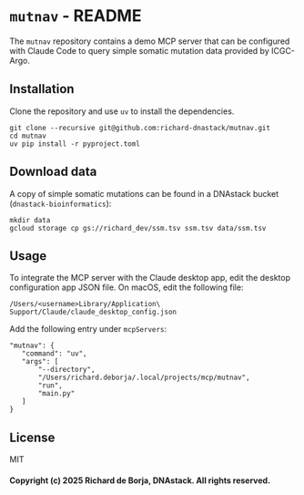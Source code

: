 # `mutnav` - README

The `mutnav` repository contains a demo MCP server that can be configured
with Claude Code to query simple somatic mutation data provided by ICGC-Argo.

## Installation
Clone the repository and use `uv` to install the dependencies.
```
git clone --recursive git@github.com:richard-dnastack/mutnav.git
cd mutnav
uv pip install -r pyproject.toml
```


## Download data
A copy of simple somatic mutations can be found in a DNAstack bucket
(`dnastack-bioinformatics`):
```
mkdir data
gcloud storage cp gs://richard_dev/ssm.tsv ssm.tsv data/ssm.tsv
```

## Usage
To integrate the MCP server with the Claude desktop app, edit the
desktop configuration app JSON file.  On macOS, edit the following
file:
```
/Users/<username>Library/Application\ Support/Claude/claude_desktop_config.json
```

Add the following entry under `mcpServers`:
```
"mutnav": {
   "command": "uv",
   "args": [
       "--directory",
       "/Users/richard.deborja/.local/projects/mcp/mutnav",
       "run",
       "main.py"
   ]
}
```

## License
MIT


#### Copyright (c) 2025 Richard de Borja, DNAstack.  All rights reserved.

